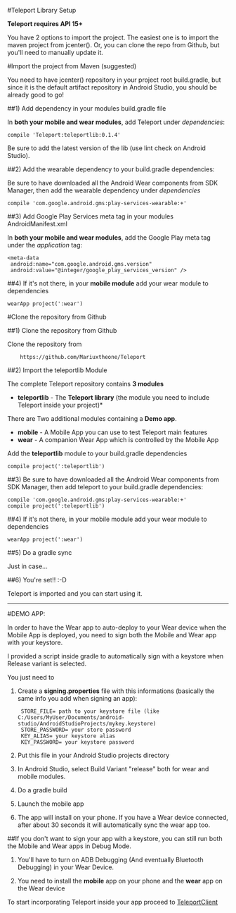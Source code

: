 #Teleport Library Setup

**Teleport requires API 15+**

You have 2 options to import the project. The easiest one is to import the maven project from jcenter().
Or, you can clone the repo from Github, but you'll need to manually update it.

#Import the project from Maven (suggested)

You need to have jcenter() repository in your project root build.gradle, but since it is the default artifact repository in Android Studio, you should be already good to go!

##1) Add dependency in your modules build.gradle file

In **both your mobile and wear modules**, add Teleport under *dependencies*:

    compile 'Teleport:teleportlib:0.1.4'
        
Be sure to add the latest version of the lib (use lint check on Android Studio).

     
##2) Add the wearable dependency to your build.gradle dependencies:

Be sure to have downloaded all the Android Wear components from SDK Manager, then add the wearable dependency under *dependencies*
    
    compile 'com.google.android.gms:play-services-wearable:+'
    
##3) Add Google Play Services meta tag in your modules AndroidManifest.xml

In **both your mobile and wear modules**, add the Google Play meta tag under the *application* tag:

    <meta-data 
     android:name="com.google.android.gms.version" 
     android:value="@integer/google_play_services_version" />

##4) If it's not there, in your **mobile module** add your wear module to dependencies

    wearApp project(':wear')


#Clone the repository from Github

##1) Clone the repository from Github

Clone the repository from 
        
        https://github.com/Mariuxtheone/Teleport
        
##2) Import the teleportlib Module

The complete Teleport repository contains **3 modules**

* **teleportlib**  - The **Teleport library** (the module you need to include Teleport inside your project)*

There are Two additional modules containing a **Demo app**.

* **mobile** - A Mobile App you can use to test Teleport main features
* **wear** - A companion Wear App which is controlled by the Mobile App

Add the **teleportlib** module to your build.gradle dependencies

    compile project(':teleportlib')

##3) Be sure to have downloaded all the Android Wear components from SDK Manager, then add teleport to your build.gradle dependencies:
    
    compile 'com.google.android.gms:play-services-wearable:+'
    compile project(':teleportlib')
    
##4) If it's not there, in your mobile module add your wear module to dependencies

    wearApp project(':wear')
     
##5) Do a gradle sync

Just in case...

##6) You're set!! :-D

Teleport is imported and you can start using it.

------------------------

#DEMO APP:

In order to have the Wear app to auto-deploy to your Wear device when the Mobile App is deployed, you need to sign both the Mobile and Wear app with your keystore. 

I provided a script inside gradle to automatically sign with a keystore when  Release variant is selected.

You just need to

1) Create a **signing.properties** file with this informations (basically the same info you add when signing an app):

        STORE_FILE= path to your keystore file (like C:/Users/MyUser/Documents/android-studio/AndroidStudioProjects/mykey.keystore)
        STORE_PASSWORD= your store password
        KEY_ALIAS= your keystore alias
        KEY_PASSWORD= your keystore password

2) Put this file in your Android Studio projects directory

3) In Android Studio, select Build Variant "release" both for wear and mobile modules.

4) Do a gradle build

5) Launch the mobile app

6) The app will install on your phone. If you have a Wear device connected, after about 30 seconds it will automatically sync the wear app too.

##If you don't want to sign your app with a keystore, you can still run both the Mobile and Wear apps in Debug Mode. 

1) You'll have to turn on ADB Debugging (And eventually Bluetooth Debugging) in your Wear Device.

2) You need to install the **mobile** app on your phone and the **wear** app on the Wear device


To start incorporating Teleport inside your app proceed to [TeleportClient](/doc/TELEPORTCLIENT.md)

